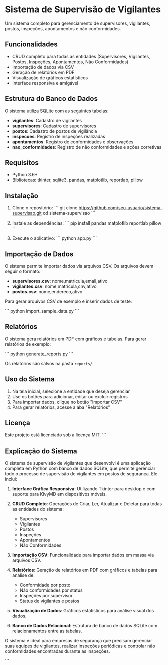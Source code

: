 # Sistema de Supervisão de Vigilantes

Um sistema completo para gerenciamento de supervisores, vigilantes, postos, inspeções, apontamentos e não conformidades.

## Funcionalidades

- CRUD completo para todas as entidades (Supervisores, Vigilantes, Postos, Inspeções, Apontamentos, Não Conformidades)
- Importação de dados via CSV
- Geração de relatórios em PDF
- Visualização de gráficos estatísticos
- Interface responsiva e amigável

## Estrutura do Banco de Dados

O sistema utiliza SQLite com as seguintes tabelas:

- **vigilantes**: Cadastro de vigilantes
- **supervisores**: Cadastro de supervisores
- **postos**: Cadastro de postos de vigilância
- **inspecoes**: Registro de inspeções realizadas
- **apontamentos**: Registro de conformidades e observações
- **nao_conformidades**: Registro de não conformidades e ações corretivas

## Requisitos

- Python 3.6+
- Bibliotecas: tkinter, sqlite3, pandas, matplotlib, reportlab, pillow

## Instalação

1. Clone o repositório:
\`\`\`
git clone https://github.com/seu-usuario/sistema-supervisao.git
cd sistema-supervisao
\`\`\`

2. Instale as dependências:
\`\`\`
pip install pandas matplotlib reportlab pillow
\`\`\`

3. Execute o aplicativo:
\`\`\`
python app.py
\`\`\`

## Importação de Dados

O sistema permite importar dados via arquivos CSV. Os arquivos devem seguir o formato:

- **supervisores.csv**: nome,matricula,email,ativo
- **vigilantes.csv**: nome,matricula,cnv,ativo
- **postos.csv**: nome,endereco,ativo

Para gerar arquivos CSV de exemplo e inserir dados de teste:

\`\`\`
python import_sample_data.py
\`\`\`

## Relatórios

O sistema gera relatórios em PDF com gráficos e tabelas. Para gerar relatórios de exemplo:

\`\`\`
python generate_reports.py
\`\`\`

Os relatórios são salvos na pasta `reports/`.

## Uso do Sistema

1. Na tela inicial, selecione a entidade que deseja gerenciar
2. Use os botões para adicionar, editar ou excluir registros
3. Para importar dados, clique no botão "Importar CSV"
4. Para gerar relatórios, acesse a aba "Relatórios"

## Licença

Este projeto está licenciado sob a licença MIT.
\`\`\`

## Explicação do Sistema

O sistema de supervisão de vigilantes que desenvolvi é uma aplicação completa em Python com banco de dados SQLite, que permite gerenciar todo o processo de supervisão de vigilantes em postos de segurança. Ele inclui:

1. **Interface Gráfica Responsiva**: Utilizando Tkinter para desktop e com suporte para KivyMD em dispositivos móveis.

2. **CRUD Completo**: Operações de Criar, Ler, Atualizar e Deletar para todas as entidades do sistema:
   - Supervisores
   - Vigilantes
   - Postos
   - Inspeções
   - Apontamentos
   - Não Conformidades

3. **Importação CSV**: Funcionalidade para importar dados em massa via arquivos CSV.

4. **Relatórios**: Geração de relatórios em PDF com gráficos e tabelas para análise de:
   - Conformidade por posto
   - Não conformidades por status
   - Inspeções por supervisor
   - Status de vigilantes e postos

5. **Visualização de Dados**: Gráficos estatísticos para análise visual dos dados.

6. **Banco de Dados Relacional**: Estrutura de banco de dados SQLite com relacionamentos entre as tabelas.

O sistema é ideal para empresas de segurança que precisam gerenciar suas equipes de vigilantes, realizar inspeções periódicas e controlar não conformidades encontradas durante as inspeções.

<Actions>
  <Action name="Executar o sistema" description="Execute o arquivo app.py para iniciar o sistema" />
  <Action name="Importar dados de exemplo" description="Execute import_sample_data.py para criar dados de teste" />
  <Action name="Gerar relatórios" description="Execute generate_reports.py para criar relatórios em PDF" />
  <Action name="Adaptar para Android" description="Adapte o sistema para rodar em dispositivos Android usando KivyMD" />
  <Action name="Adicionar autenticação" description="Implemente um sistema de login para controle de acesso" />
</Actions>

\`\`\`

